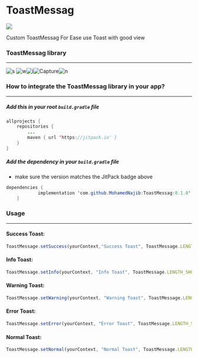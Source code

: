 # ToastMessag

[![](https://jitpack.io/v/MohamedNajib/ToastMessag.svg)](https://jitpack.io/#MohamedNajib/ToastMessag)

Custom ToastMessag For Ease use Toast with good view

### ToastMessag library
---
![s](https://user-images.githubusercontent.com/50467719/62870332-c943b300-bd19-11e9-8bea-c9ed680d565a.PNG) ![w](https://user-images.githubusercontent.com/50467719/62872678-42450980-bd1e-11e9-905c-82c1f0b92e9d.PNG)![i](https://user-images.githubusercontent.com/50467719/62872745-69034000-bd1e-11e9-8497-9be32e3c3922.PNG)![Capture](https://user-images.githubusercontent.com/50467719/62872776-78828900-bd1e-11e9-836a-26b978905914.PNG)![n](https://user-images.githubusercontent.com/50467719/62872808-86380e80-bd1e-11e9-8c0e-44152bf3af72.PNG)


### How to integrate the ToastMessag library in your app?
---

##### Add this in your root `build.gradle` file
```java
allprojects {
	repositories {
		...
		maven { url 'https://jitpack.io' }
	}
}
```

##### Add the dependency in your `build.gradle` file
  * make sure the version matches the JitPack badge above
```java
dependencies {
	        implementation 'com.github.MohamedNajib:ToastMessag:0.1.0'
	}
```
### Usage
---

#### Success Toast:
```javascript
ToastMessage.setSuccess(yourContext,"Success Toast", ToastMessage.LENGTH_LONG, true).show();
```

#### Info Toast:
```javascript
ToastMessage.setInfo(yourContext, "Info Toast", ToastMessage.LENGTH_SHORT, true).show();
```

#### Warning Toast:
```javascript
ToastMessage.setWarning(yourContext, "Warning Toast", ToastMessage.LENGTH_SHORT, true).show();
```

#### Error Toast:
```javascript
ToastMessage.setError(yourContext, "Error Toast", ToastMessage.LENGTH_SHORT, true).show();
```

#### Normal Toast:
```javascript
ToastMessage.setNormal(yourContext, "Normal Toast", ToastMessage.LENGTH_LONG).show();
```



